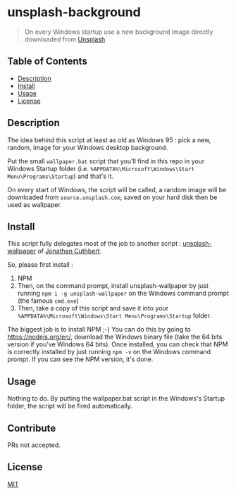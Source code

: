 # unsplash-background

> On every Windows startup use a new background image directly downloaded from [Unsplash](https://unsplash.com/)

## Table of Contents

- [Description](#description)
- [Install](#install)
- [Usage](#usage)
- [License](#license)

## Description

The idea behind this script at least as old as Windows 95 : pick a new, random, image for your Windows desktop background.

Put the small `wallpaper.bat` script that you'll find in this repo in your Windows Startup folder (i.e. `%APPDATA%\Microsoft\Windows\Start Menu\Programs\Startup`) and that's it.

On every start of Windows, the script will be called, a random image will be downloaded from `source.unsplash.com`, saved on your hard disk then be used as wallpaper.

## Install

This script fully delegates most of the job to another script : [unsplash-wallpaper](https://github.com/cuth/unsplash-wallpaper) of [Jonathan Cuthbert](https://github.com/cuth).

So, please first install :

1. NPM
2. Then, on the command prompt, install unsplash-wallpaper by just running `npm i -g unsplash-wallpaper` on the Windows command prompt (the famous `cmd.exe`)
3. Then, take a copy of this script and save it into your `%APPDATA%\Microsoft\Windows\Start Menu\Programs\Startup` folder.

The biggest job is to install NPM ;-) You can do this by going to  https://nodejs.org/en/, download the Windows binary file (take the 64 bits version if you've Windows 64 bits). Once installed, you can check that NPM is correctly installed by just running `npm -v` on the Windows command prompt. If you can see the NPM version, it's done.

## Usage

Nothing to do. By putting the wallpaper.bat script in the Windows's Startup folder, the script will be fired automatically.

## Contribute

PRs not accepted.

## License

[MIT](LICENSE)
